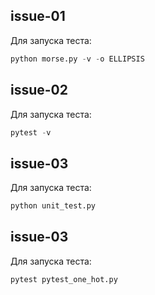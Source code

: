 ## issue-01

Для запуска теста:
```python
python morse.py -v -o ELLIPSIS
```
## issue-02
Для запуска теста:
```python
pytest -v
```

## issue-03
Для запуска теста:
```python
python unit_test.py
```

## issue-03
Для запуска теста:
```python
pytest pytest_one_hot.py

```
